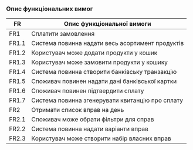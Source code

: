 ### Опис функціональних вимог
| FR | Опис функціональної вимоги|
| --- | ---- |
| FR1| Сплатити замовлення       |
| FR1.1 | Система повинна надати весь асортимент продуктів   |
| FR1.2 | Користувач може додати продукти у кошик   |
| FR1.3 | Користувач може замовити продукти у кошику |
| FR1.4 | Система повинна створити банківську транзакцію   |
| FR1.5 | Споживач повинен надати дані банківської картки   |
| FR1.6 | Споживач повинен підтвердити сплату        |
| FR1.7 | Система повинна згенерувати квитанцію про сплату       |
| FR2 | Отримати список вправ на день        |
| FR2.1 | Споживач може обрати фільтри для справ   |
| FR2.2 | Система повинна надати варіанти вправ       |
| FR2.3 | Користувач може створити набір власних вправ       |
